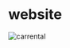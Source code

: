 # website
![carrental](https://user-images.githubusercontent.com/50099748/94347627-74651800-0053-11eb-8e84-bca7735486ce.JPG)
